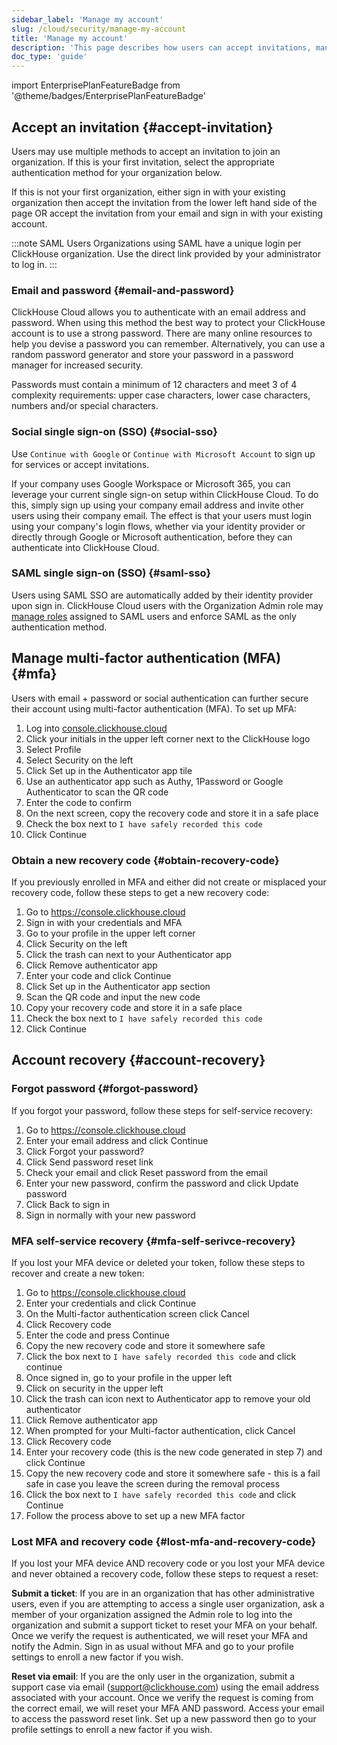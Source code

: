 ```yaml
---
sidebar_label: 'Manage my account'
slug: /cloud/security/manage-my-account
title: 'Manage my account'
description: 'This page describes how users can accept invitations, manage MFA settings, and reset passwords'
doc_type: 'guide'
---
```


import EnterprisePlanFeatureBadge from '@theme/badges/EnterprisePlanFeatureBadge'

## Accept an invitation {#accept-invitation}

Users may use multiple methods to accept an invitation to join an organization. If this is your first invitation, select the appropriate authentication method for your organization below. 

If this is not your first organization, either sign in with your existing organization then accept the invitation from the lower left hand side of the page OR accept the invitation from your email and sign in with your existing account. 

:::note SAML Users
Organizations using SAML have a unique login per ClickHouse organization. Use the direct link provided by your administrator to log in.
:::

### Email and password {#email-and-password}

ClickHouse Cloud allows you to authenticate with an email address and password. When using this method the best way to protect your ClickHouse account is to use a strong password. There are many online resources to help you devise a password you can remember. Alternatively, you can use a random password generator and store your password in a password manager for increased security.

Passwords must contain a minimum of 12 characters and meet 3 of 4 complexity requirements: upper case characters, lower case characters, numbers and/or special characters.

### Social single sign-on (SSO) {#social-sso}

Use `Continue with Google` or `Continue with Microsoft Account` to sign up for services or accept invitations.

If your company uses Google Workspace or Microsoft 365, you can leverage your current single sign-on setup within ClickHouse Cloud. To do this, simply sign up using your company email address and invite other users using their company email. The effect is that your users must login using your company's login flows, whether via your identity provider or directly through Google or Microsoft authentication, before they can authenticate into ClickHouse Cloud. 

### SAML single sign-on (SSO) {#saml-sso}

<EnterprisePlanFeatureBadge feature="SAML SSO"/>

Users using SAML SSO are automatically added by their identity provider upon sign in. ClickHouse Cloud users with the Organization Admin role may [manage roles](/cloud/security/manage-cloud-users) assigned to SAML users and enforce SAML as the only authentication method.

## Manage multi-factor authentication (MFA) {#mfa}

Users with email + password or social authentication can further secure their account using multi-factor authentication (MFA). To set up MFA:

1. Log into [console.clickhouse.cloud](https://console.clickhouse.cloud/)
2. Click your initials in the upper left corner next to the ClickHouse logo
3. Select Profile
4. Select Security on the left
5. Click Set up in the Authenticator app tile
6. Use an authenticator app such as Authy, 1Password or Google Authenticator to scan the QR code
7. Enter the code to confirm
8. On the next screen, copy the recovery code and store it in a safe place
9. Check the box next to `I have safely recorded this code`
10. Click Continue

### Obtain a new recovery code {#obtain-recovery-code}

If you previously enrolled in MFA and either did not create or misplaced your recovery code, follow these steps to get a new recovery code:
1. Go to https://console.clickhouse.cloud
2. Sign in with your credentials and MFA
3. Go to your profile in the upper left corner
4. Click Security on the left
5. Click the trash can next to your Authenticator app
6. Click Remove authenticator app
7. Enter your code and click Continue
8. Click Set up in the Authenticator app section
9. Scan the QR code and input the new code
10. Copy your recovery code and store it in a safe place
11. Check the box next to `I have safely recorded this code`
12. Click Continue

## Account recovery {#account-recovery}

### Forgot password {#forgot-password}

If you forgot your password, follow these steps for self-service recovery:
1. Go to https://console.clickhouse.cloud
2. Enter your email address and click Continue
3. Click Forgot your password?
4. Click Send password reset link
5. Check your email and click Reset password from the email
6. Enter your new password, confirm the password and click Update password
7. Click Back to sign in
8. Sign in normally with your new password

### MFA self-service recovery {#mfa-self-serivce-recovery}

If you lost your MFA device or deleted your token, follow these steps to recover and create a new token:
1. Go to https://console.clickhouse.cloud
2. Enter your credentials and click Continue
3. On the Multi-factor authentication screen click Cancel
4. Click Recovery code
5. Enter the code and press Continue
6. Copy the new recovery code and store it somewhere safe
7. Click the box next to `I have safely recorded this code` and click continue
8. Once signed in, go to your profile in the upper left
9. Click on security in the upper left
10. Click the trash can icon next to Authenticator app to remove your old authenticator
11. Click Remove authenticator app
12. When prompted for your Multi-factor authentication, click Cancel
13. Click Recovery code
14. Enter your recovery code (this is the new code generated in step 7) and click Continue
15. Copy the new recovery code and store it somewhere safe - this is a fail safe in case you leave the screen during the removal process
16. Click the box next to `I have safely recorded this code` and click Continue
17. Follow the process above to set up a new MFA factor
       
### Lost MFA and recovery code {#lost-mfa-and-recovery-code}

If you lost your MFA device AND recovery code or you lost your MFA device and never obtained a recovery code, follow these steps to request a reset:

**Submit a ticket**: If you are in an organization that has other administrative users, even if you are attempting to access a single user organization, ask a member of your organization assigned the Admin role to log into the organization and submit a support ticket to reset your MFA on your behalf. Once we verify the request is authenticated, we will reset your MFA and notify the Admin. Sign in as usual without MFA and go to your profile settings to enroll a new factor if you wish.

**Reset via email**: If you are the only user in the organization, submit a support case via email (support@clickhouse.com) using the email address associated with your account. Once we verify the request is coming from the correct email, we will reset your MFA AND password. Access your email to access the password reset link. Set up a new password then go to your profile settings to enroll a new factor if you wish. 
